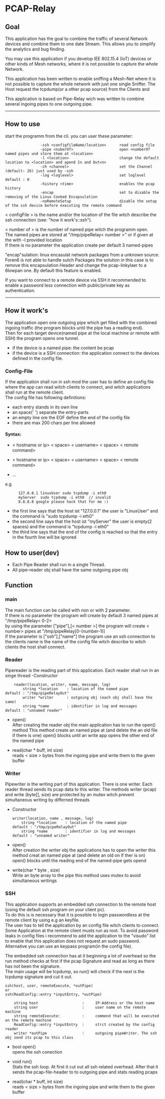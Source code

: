 # PCAP-Relay   
## Goal   
This application has the goal to combine the traffic of several Network devices and combine them to one date Stream. This allows you to simplify the analytics and bug finding.

You may use this application if you develop IEE 802.15.4 (IoT) devices or other kinds of Mesh networks, where it is not possible to capture the whole Network.  

This application has been written to enable sniffing a Mesh-Net where it is not possible to capture the whole network with just 
one single Sniffer. 
The Host request the tcpdump(or a other pcap source) from the Clients and 

This application is based on Pipe-Relay wich was written to combine several ingoing pipes to one outgoing pipe.

***
## How to use
start the programm from the cli. 
you can user these parameter:
            
                    -ssh <configfileName/location>      read config file  
                    -pipe <nuberOf>                     open <numberOf named pipes und store them at <location>
                    -l <location>                       change the default location to <location> and apend In and Out<n>
                    -ch <channel>                       set the Channel (default: 26) just used by -ssh
                    -log <loglevel>                     set loglevel default : 0
                    -history <time>                     enables the pcap history
                    -encap                              set to disable the removing of the Linux Cooked Encapsulation 
                    -noRemoteSetup                      disable the setup of the ssh device before executing the remote command


            
   < configFile > is the name and/or the location of the file witch describe the ssh connection (see: "how it work's::ssh").
   
   < number of > is the number of named pipe witch the programm open.   
          The named pipes are stored at "/tmp/pipeRelay< number >" or if given at the with -l provided location   
          If there is no parameter the application create per default 3 named-pipes
          
   "encap"sulation: linux encasulat network packages from a unknown source. Foren6 is not able to handle sutch Packages
   the solution in this case is to remove this encapsulation Header and change the pcap-linkylaer to a 6lowpan one.
   By default this feature is enabled.
   
   If you want to connect to a remote device via SSH it recommended to enable a password less connection with public/private key as authentication. 

***
## How it work's
The application open one outgoing pipe which get filled with the combined ingoing traffic (the program blocks until the pipe has a reading end).    
Then for each target device(named pipe at the local machine or remote with SSH) the program opens one tunnel.   
* if the device is a named pipe: the content  be pcap
* if the device is a SSH connection: the application connect to the devices defined in the config file.
### Config-File
If the application shall run in ssh mod the user has to define an config file where the app can read witch clients to connect,
and witch applications shall run at the remote client.   
The config file has following definitions:   
- each entry stands in its own line
- an space(' ') separate the entry-parts
- an empty line ore the EOF define the end of the config file
- there are max 200 chars per line allowed   

#### Syntax:   
* < hostname or ip> < space> < username> < space> < remote command>   

* < hostname or ip> < space> < username> < space> < remote command>   

* ...   
   
e.g   

          127.0.0.1 linuxUser sudo tcpdump -i eth0
          myServer  sudo tcpdump -i eth0  // invalid          
          8.8.8.8 google please hack that for me :)   
          
* the first line says that the host ist "127.0.0.1" the user is "LinuxUser" and the command is "sudo tcpdump -i eth0"   
* the second line says that the host ist "myServer" the user is empty(2 spaces)   and the command is "tcpdump -i eth0"    
* the third line says that the end of the config is reached so that the entry in the fourth line will be ignored     
   

## How to user(dev) 

-   Each Pipe Reader shall run in a single Thread. 
-   All pipe-reader obj shall have the same outgoing pipe obj
   
## Function   

### main
The main function can be called with non or with 2 parameter.   
If there is no parameter the program will create by default 3 named pipes at "/tmp/pipeRelay< 0-2>   
by using the parameter ["pipe"],[< number >]  the program will create < number> pipes at "/tmp/pipeRelay[0-(number-1)]   
If the parameter is ["ssh"],["name"] the program use an ssh connection to the clients name is the name of the config file
  witch describe to witch clients the host shall connect.   
   
### Reader
Pipereader is the reading part of this application. 
Each reader shall run in an singe thread 
-Constructor
     
        reader(location, writer, name, message, log)
            string *location    : location of the named pipe               default : "/tmp/pipeRelayOut"
            writer *writer      : outgoing obj (each obj shall have the same)
            string *name        : identifier in log and messages           default : "unnamed reader"
                                         
        
- open()   
    After creating the reader obj the main application has to run the open() method 
    This method create an named pipe at <location> (and delete the an old file if there is one)
    open() blocks until an write app opens the other end of the named pipe
    
- read(char * buff, int size)   
   reads < size > bytes from the ingoing pipe and write them to the given buffer
 
### Writer
Pipewriter is the writing part of this application.
There is one writer. 
Each reader thread sends its pcap data to this writer. The methods writer (pcap) and write (byte[], size) are protected by an mutex witch prevent simultaneous writing by differned threads 
-   Constructor

        writer(location, name , message, log)
            string *location    : location of the named pipe                default : "/tmp/pipeRelayOut"
            string *name        : identifier in log and messages            default : "unnamed writer"
        
-   open()   
        After creation the writer obj the applications has to open the writer
        this method creat an named pipe at <location> (and delete an old on if ther is on)
        open() blocks until the reading end of the named-pipe gets opend
-   write(char * byte , size)   
        Write an byte array to the pipe
        this method uses mutex to avoid simultaneous writings
        
  

 
### SSH
This application supports an embedded ssh connection to the remote host (using the default ssh program on your client pc).   
To do this is is necessary that it is possible to login passwordless at the remote client by using e.g an keyfile.   
The user has to tell the application by an config file witch clients to connect.  
Some Application at the remote client musts run as root.
To avoid password leaks in config files i recommend to add the application to the "visudo" list to enable that this application 
does not request an sudo password.   
Alternative you can use an keypass program(in the config file).   
   
The embedded ssh connection has at it beginning a lot of overhead so the run method checks at first if the 
pcap Signature and read as long as there has not been the signature.   
The main usage will be tcpdump, so run() will check if the next is the tcpdump signature and cut it out.
    
    ssh(host, user, remoteExecute, *outPipe)
    or
    ssh(ReadConfig::entry *inputEntry, *outPipe) 
    
        string host                    :     IP-Address or the host name 
        string user                    :     user name on the remote machine
        string remoteExecute:          :     commend that will be executed on the remote machine
        ReadConfig::entry *inputEntry  :     strct created by the config reader
        writer *outPipe                :     outgoing pipeWriter. The ssh obj send its pcap to this class

* bool open()   
opens the ssh conection    
  
* void run()    
Stats the ssh loop. At first it cut out all ssh related overhead. After that it sends the pcap-file-header to to outgoing pipe 
and stats reading pcaps

* read(char * buff, int size)   
   reads < size > bytes from the ingoing pipe and write them to the given buffer
 

